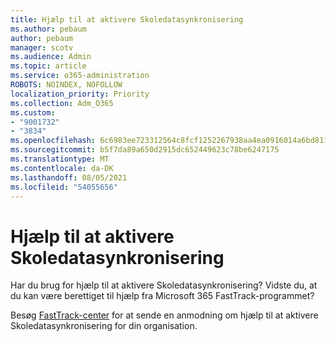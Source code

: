 ```yaml
---
title: Hjælp til at aktivere Skoledatasynkronisering
ms.author: pebaum
author: pebaum
manager: scotv
ms.audience: Admin
ms.topic: article
ms.service: o365-administration
ROBOTS: NOINDEX, NOFOLLOW
localization_priority: Priority
ms.collection: Adm_O365
ms.custom:
- "9001732"
- "3834"
ms.openlocfilehash: 6c6983ee723312564c8fcf1252267938aa4ea0916014a6bd81188308f4cdb488
ms.sourcegitcommit: b5f7da89a650d2915dc652449623c78be6247175
ms.translationtype: MT
ms.contentlocale: da-DK
ms.lasthandoff: 08/05/2021
ms.locfileid: "54055656"
---
```

# <a name="help-enabling-school-data-sync"></a>Hjælp til at aktivere Skoledatasynkronisering

Har du brug for hjælp til at aktivere Skoledatasynkronisering? Vidste du, at du kan være berettiget til hjælp fra Microsoft 365 FastTrack-programmet?

Besøg [FastTrack-center](https://www.microsoft.com/fasttrack) for at sende en anmodning om hjælp til at aktivere Skoledatasynkronisering for din organisation.
